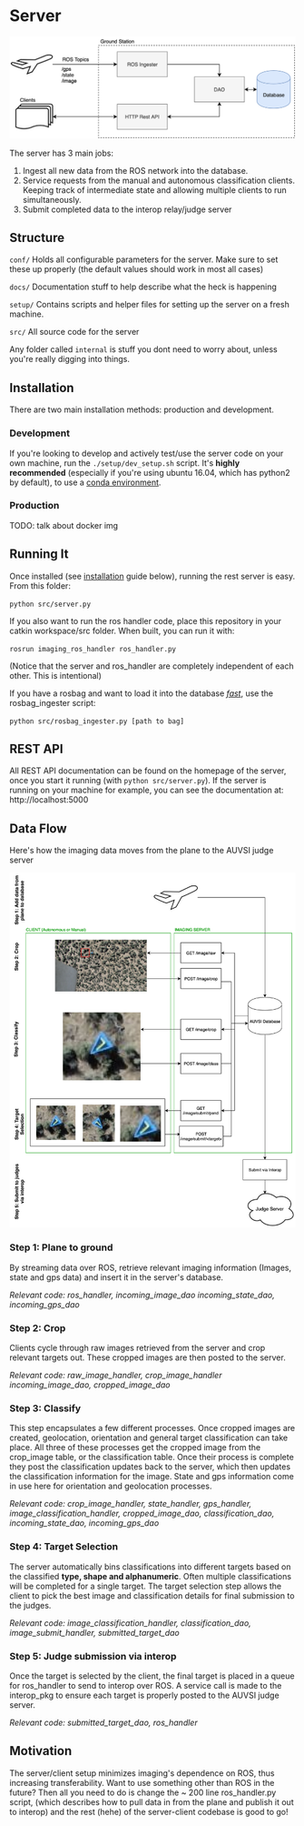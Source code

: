 # Server

![server overview](docs/img/serverFlowchart.png)

The server has 3 main jobs:

1. Ingest all new data from the ROS network into the database.
2. Service requests from the manual and autonomous classification clients. Keeping track of intermediate state and allowing multiple clients to run simultaneously.
3. Submit completed data to the interop relay/judge server

## Structure

`conf/` Holds all configurable parameters for the server. Make sure to set these up properly (the default values should work in most all cases)

`docs/` Documentation stuff to help describe what the heck is happening

`setup/` Contains scripts and helper files for setting up the server on a fresh machine.

`src/` All source code for the server

Any folder called `internal` is stuff you dont need to worry about, unless you're really digging into things.

## Installation

There are two main installation methods: production and development.

### Development

If you're looking to develop and actively test/use the server code on your own machine, run the `./setup/dev_setup.sh` script. It's **highly recommended** (especially if you're using ubuntu 16.04, which has python2 by default), to use a [conda environment](https://conda.io/docs/user-guide/install/index.html).

### Production

TODO: talk about docker img

## Running It

Once installed (see [installation](#installation) guide below), running the rest server is easy. From this folder:

`python src/server.py`

If you also want to run the ros handler code, place this repository in your catkin workspace/src folder. When built, you can run it with:

`rosrun imaging_ros_handler ros_handler.py`

(Notice that the server and ros_handler are completely independent of each other. This is intentional)

If you have a rosbag and want to load it into the database _[fast](https://youtu.be/VTHsOSGJHN0)_, use the rosbag_ingester script:

`python src/rosbag_ingester.py [path to bag]`

## REST API

All REST API documentation can be found on the homepage of the server, once you start it running (with `python src/server.py`). If the server is running on your machine for example, you can see the documentation at: http://localhost:5000

## Data Flow

Here's how the imaging data moves from the plane to the AUVSI judge server

![data flow overview](docs/img/basicDataFlow.png)

### Step 1: Plane to ground

By streaming data over ROS, retrieve relevant imaging information (Images, state and gps data) and insert it in the server's database.

*Relevant code: ros_handler, incoming_image_dao incoming_state_dao, incoming_gps_dao*

### Step 2: Crop

Clients cycle through raw images retrieved from the server and crop relevant targets out. These cropped images are then posted to the server.

*Relevant code: raw_image_handler, crop_image_handler incoming_image_dao, cropped_image_dao*

### Step 3: Classify

This step encapsulates a few different processes. Once cropped images are created, geolocation, orientation and general target classification can take place. All three of these processes get the cropped image from the crop_image table, or the classification table. Once their process is complete they post the classification updates back to the server, which then updates the classification information for the image. State and gps information come in use here for orientation and geolocation processes.

*Relevant code: crop_image_handler, state_handler, gps_handler, image_classification_handler, cropped_image_dao, classification_dao, incoming_state_dao, incoming_gps_dao*

### Step 4: Target Selection

The server automatically bins classifications into different targets based on the classified **type, shape and alphanumeric**. Often multiple classifications will be completed for a single target. The target selection step allows the client to pick the best image and classification details for final submission to the judges.

*Relevant code: image_classification_handler, classification_dao, image_submit_handler, submitted_target_dao*

### Step 5: Judge submission via interop

Once the target is selected by the client, the final target is placed in a queue for ros_handler to send to interop over ROS. A service call is made to the interop_pkg to ensure each target is properly posted to the AUVSI judge server.

*Relevant code: submitted_target_dao, ros_handler*

## Motivation

The server/client setup minimizes imaging's dependence on ROS, thus increasing transferability. Want to use something other than ROS in the future? Then all you need to do is change the ~ 200 line ros_handler.py script, (which describes how to pull data in from the plane and publish it out to interop) and the rest (hehe) of the server-client codebase is good to go!
